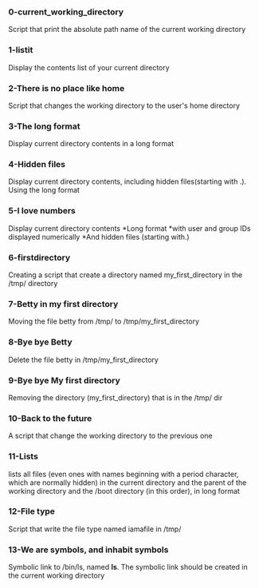 ### 0-current_working_directory
Script that print the absolute path name of the current working directory

### 1-listit
Display the contents list of your current directory

### 2-There is no place like home
Script that changes the working directory to the user's home directory

### 3-The long format
Display current directory contents in a long format

### 4-Hidden files
Display current directory contents, including hidden files(starting with .). Using the long format

### 5-I love numbers
Display current directory contents
*Long format
*with user and group IDs displayed numerically
*And hidden files (starting with.)

### 6-firstdirectory
Creating a script that create a directory named my_first_directory in the /tmp/ directory

### 7-Betty in my first directory
Moving the file betty from /tmp/ to /tmp/my_first_directory

### 8-Bye bye Betty
Delete the file betty in /tmp/my_first_directory

### 9-Bye bye My first directory
Removing the directory (my_first_directory) that is in the /tmp/ dir

### 10-Back to the future
A script that change the working directory to the previous one

### 11-Lists
lists all files (even ones with names beginning with a period character, which are normally hidden) in the current directory and the parent of the working directory and the /boot directory (in this order), in long format

### 12-File type
Script that write the file type named iamafile in /tmp/

### 13-We are symbols, and inhabit symbols
Symbolic link to /bin/ls, named __ls__. The symbolic link should be created in the current working directory
